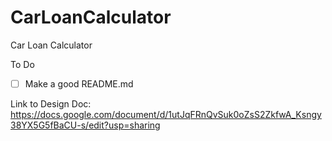 # CarLoanCalculator

Car Loan Calculator

To Do

- [ ] Make a good README.md

Link to Design Doc: https://docs.google.com/document/d/1utJqFRnQvSuk0oZsS2ZkfwA_Ksngy38YX5G5fBaCU-s/edit?usp=sharing